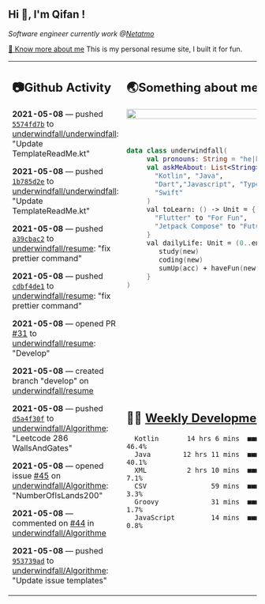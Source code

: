 <h2> Hi 👋, I'm Qifan ! </h2>
<p><em>Software engineer currently work @<a href="https://www.netatmo.com">Netatmo</a>
</em></p><p><a href="https://qifanyang.com/resume" target="_blank"> 🔭 Know more about me</a> This is my personal resume site, I built it for fun.</p>
<table><tr><td valign="top" rowspan="2">

 ## 📷Github Activity
 <!-- githubActivity starts -->
  **2021-05-08** — pushed [`5574fd7b`](https://api.github.com/repos/underwindfall/underwindfall/commits/5574fd7b0282c979b58f2fdfbb79b93d3b33e012) to [underwindfall/underwindfall](https://api.github.com/repos/underwindfall/underwindfall): "Update TemplateReadMe.kt"

  **2021-05-08** — pushed [`1b785d2e`](https://api.github.com/repos/underwindfall/underwindfall/commits/1b785d2ef04e86cc3acd393e683a1d99edec242e) to [underwindfall/underwindfall](https://api.github.com/repos/underwindfall/underwindfall): "Update TemplateReadMe.kt"

  **2021-05-08** — pushed [`a39cbac2`](https://api.github.com/repos/underwindfall/resume/commits/a39cbac21d5fe23566e20c2e183f99a8a003eee2) to [underwindfall/resume](https://api.github.com/repos/underwindfall/resume): "fix prettier command"

  **2021-05-08** — pushed [`cdbf4de1`](https://api.github.com/repos/underwindfall/resume/commits/cdbf4de11e42442c1b872fce3421e3742ae7903c) to [underwindfall/resume](https://api.github.com/repos/underwindfall/resume): "fix prettier command"

  **2021-05-08** — opened PR [#31](https://api.github.com/repos/underwindfall/resume/pulls/31) to [underwindfall/resume](https://api.github.com/repos/underwindfall/resume): "Develop"

  **2021-05-08** — created branch "develop" on [underwindfall/resume](https://api.github.com/repos/underwindfall/resume)

  **2021-05-08** — pushed [`d5a4f30f`](https://api.github.com/repos/underwindfall/Algorithme/commits/d5a4f30fe04b169dbfbb511ed66db1157f76064a) to [underwindfall/Algorithme](https://api.github.com/repos/underwindfall/Algorithme): "Leetcode 286 WallsAndGates"

  **2021-05-08** — opened issue [#45](https://api.github.com/repos/underwindfall/Algorithme/issues/45) on [underwindfall/Algorithme](https://api.github.com/repos/underwindfall/Algorithme): "NumberOfIsLands200"

  **2021-05-08** — commented on [#44](https://github.com/underwindfall/Algorithme/issues/44#issuecomment-835387107) in [underwindfall/Algorithme](https://api.github.com/repos/underwindfall/Algorithme)

  **2021-05-08** — pushed [`953739ad`](https://api.github.com/repos/underwindfall/Algorithme/commits/953739adb57911cf47ffbd5081ab226649131468) to [underwindfall/Algorithme](https://api.github.com/repos/underwindfall/Algorithme): "Update issue templates"
 <!-- githubActivity ends -->
 </td><td valign="top">

 ## 🌏Something about me
 <!-- profile starts -->
 <a href="https://github.com/underwindfall" width="100%">
  <img src="https://github-readme-stats.vercel.app/api?username=underwindfall&show_icons=true&icon_color=805AD5&text_color=718096&bg_color=ffffff00&hide_title=true&include_all_commits=true&count_private=true&hide_border=true" width="100%"/>
 </a>
 <br/>
 <br/>
 <br/>
 
 ```kotlin
 data class underwindfall(
      val pronouns: String = "he|him",
      val askMeAbout: List<String> = listOf(
        "Kotlin", "Java", 
        "Dart","Javascript", "Typescript",
        "Swift"
      )
      val toLearn: () -> Unit = {
        "Flutter" to "For Fun",
        "Jetpack Compose" to "Future"
      }
      val dailyLife: Unit = (0..end).reduce { acc, new ->	
         study(new)	
         coding(new)	
         sumUp(acc) + haveFun(new)	
      }
 )
 ```
 <!-- profile ends -->
 </td></tr><tr><td valign="top">

 ## 🏊‍♂️ <a href="https://gist.github.com/underwindfall/377ee88ba1fabd1e93516e48ca9c61eb" target="_blank">Weekly Development Breakdown</a>
  <!-- codeTime starts -->
  ```text
    Kotlin       14 hrs 6 mins  ■■■■■■■■■■■■■■▥□□□□□□□□□  46.4%
    Java        12 hrs 11 mins  ■■■■■■■■■■■■■□□□□□□□□□□□  40.1%
    XML          2 hrs 10 mins  ■■■■■◱□□□□□□□□□□□□□□□□□□   7.1%
    CSV                59 mins  ■■■■◱□□□□□□□□□□□□□□□□□□□   3.3%
    Groovy             31 mins  ■■■■□□□□□□□□□□□□□□□□□□□□   1.7%
    JavaScript         14 mins  ■■■▦□□□□□□□□□□□□□□□□□□□□   0.8%
  ```
  <!-- codeTime starts -->
  </td></tr></table>